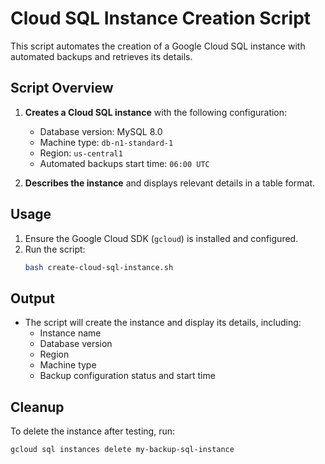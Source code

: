 # Cloud SQL Instance Creation Script

This script automates the creation of a Google Cloud SQL instance with automated backups and retrieves its details.

## Script Overview
1. **Creates a Cloud SQL instance** with the following configuration:
   - Database version: MySQL 8.0
   - Machine type: `db-n1-standard-1`
   - Region: `us-central1`
   - Automated backups start time: `06:00 UTC`

2. **Describes the instance** and displays relevant details in a table format.

## Usage
1. Ensure the Google Cloud SDK (`gcloud`) is installed and configured.
2. Run the script:
   ```bash
   bash create-cloud-sql-instance.sh
   ```

## Output
- The script will create the instance and display its details, including:
  - Instance name
  - Database version
  - Region
  - Machine type
  - Backup configuration status and start time

## Cleanup
To delete the instance after testing, run:
```bash
gcloud sql instances delete my-backup-sql-instance
```

